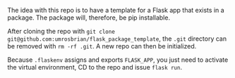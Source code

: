 The idea with this repo is to have a template for a Flask app that exists in a package.  The package will, therefore, be pip installable.

After cloning the repo with `git clone git@github.com:umrosbrian/flask_package_template`, the `.git` directory can be removed with `rm -rf .git`.  A new repo can then be initialized.

Because `.flaskenv` assigns and exports `FLASK_APP`, you just need to activate the virtual environment, CD to the repo and issue `flask run`.